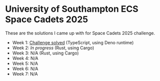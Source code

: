 # University of Southampton ECS Space Cadets 2025

These are the solutions I came up with for Space Cadets 2025 challenge.

- Week 1: [Challenge solved](./SCChallengeEmail) (TypeScript, using Deno runtime)
- Week 2: _In progress_ (Rust, using Cargo)
- Week 3: N/A (Rust, using Cargo)
- Week 4: N/A
- Week 5: N/A
- Week 6: N/A
- Week 7: N/A
